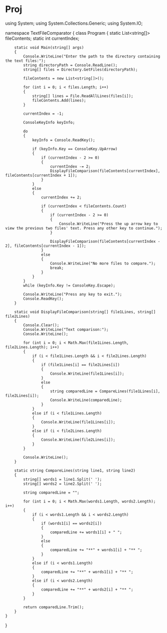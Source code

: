 # Proj
using System;
using System.Collections.Generic;
using System.IO;

namespace TextFileComparator
{
    class Program
    {
        static List<string[]> fileContents;
        static int currentIndex;

        static void Main(string[] args)
        {
            Console.WriteLine("Enter the path to the directory containing the text files:");
            string directoryPath = Console.ReadLine();
            string[] files = Directory.GetFiles(directoryPath);

            fileContents = new List<string[]>();

            for (int i = 0; i < files.Length; i++)
            {
                string[] lines = File.ReadAllLines(files[i]);
                fileContents.Add(lines);
            }

            currentIndex = -1;

            ConsoleKeyInfo keyInfo;

            do
            {
                keyInfo = Console.ReadKey();

                if (keyInfo.Key == ConsoleKey.UpArrow)
                {
                    if (currentIndex - 2 >= 0)
                    {
                        currentIndex -= 2;
                        DisplayFileComparison(fileContents[currentIndex], fileContents[currentIndex + 1]);
                    }
                }
                else
                {
                    currentIndex += 2;

                    if (currentIndex < fileContents.Count)
                    {
                        if (currentIndex - 2 >= 0)
                        {
                            Console.WriteLine("Press the up arrow key to view the previous two files' text. Press any other key to continue.");
                        }

                        DisplayFileComparison(fileContents[currentIndex - 2], fileContents[currentIndex - 1]);
                    }
                    else
                    {
                        Console.WriteLine("No more files to compare.");
                        break;
                    }
                }
            }
            while (keyInfo.Key != ConsoleKey.Escape);

            Console.WriteLine("Press any key to exit.");
            Console.ReadKey();
        }

        static void DisplayFileComparison(string[] file1Lines, string[] file2Lines)
        {
            Console.Clear();
            Console.WriteLine("Text comparison:");
            Console.WriteLine();

            for (int i = 0; i < Math.Max(file1Lines.Length, file2Lines.Length); i++)
            {
                if (i < file1Lines.Length && i < file2Lines.Length)
                {
                    if (file1Lines[i] == file2Lines[i])
                    {
                        Console.WriteLine(file1Lines[i]);
                    }
                    else
                    {
                        string comparedLine = CompareLines(file1Lines[i], file2Lines[i]);
                        Console.WriteLine(comparedLine);
                    }
                }
                else if (i < file1Lines.Length)
                {
                    Console.WriteLine(file1Lines[i]);
                }
                else if (i < file2Lines.Length)
                {
                    Console.WriteLine(file2Lines[i]);
                }
            }

            Console.WriteLine();
        }

        static string CompareLines(string line1, string line2)
        {
            string[] words1 = line1.Split(' ');
            string[] words2 = line2.Split(' ');

            string comparedLine = "";

            for (int i = 0; i < Math.Max(words1.Length, words2.Length); i++)
            {
                if (i < words1.Length && i < words2.Length)
                {
                    if (words1[i] == words2[i])
                    {
                        comparedLine += words1[i] + " ";
                    }
                    else
                    {
                        comparedLine += "**" + words1[i] + "** ";
                    }
                }
                else if (i < words1.Length)
                {
                    comparedLine += "**" + words1[i] + "** ";
                }
                else if (i < words2.Length)
                {
                    comparedLine += "**" + words2[i] + "** ";
                }
            }

            return comparedLine.Trim();
        }
    }
}
